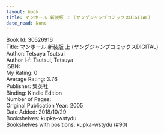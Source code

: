 ```yaml
---
layout: book
title: マンホール 新装版 上 (ヤングジャンプコミックスDIGITAL)
date_read: None
---
```


Book Id: 30526916<br />
Title: マンホール 新装版 上 (ヤングジャンプコミックスDIGITAL)<br />
Author: Tetsuya Tsutsui<br />
Author l-f: Tsutsui, Tetsuya<br />
ISBN: <br />
My Rating: 0<br />
Average Rating: 3.76<br />
Publisher: 集英社<br />
Binding: Kindle Edition<br />
Number of Pages: <br />
Original Publication Year: 2005<br />
Date Added: 2018/10/29<br />
Bookshelves: kupka-wstydu<br />
Bookshelves with positions: kupka-wstydu (#90)<br />

